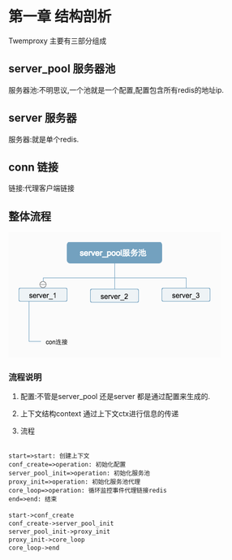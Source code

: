 # 第一章 结构剖析

Twemproxy 主要有三部分组成

## server_pool 服务器池

服务器池:不明思议,一个池就是一个配置,配置包含所有redis的地址ip.

## server 服务器

服务器:就是单个redis.

## conn 链接

链接:代理客户端链接

## 整体流程

![Image5](./../static/image/server_pool服务池.png "整体流程")

### 流程说明

1. 配置:不管是server_pool 还是server 都是通过配置来生成的.

2. 上下文结构context 通过上下文ctx进行信息的传递

3. 流程

``` flow

start=>start: 创建上下文
conf_create=>operation: 初始化配置
server_pool_init=>operation: 初始化服务池
proxy_init=>operation: 初始化服务池代理
core_loop=>operation: 循环监控事件代理链接redis
end=>end: 结束

start->conf_create
conf_create->server_pool_init
server_pool_init->proxy_init
proxy_init->core_loop
core_loop->end



